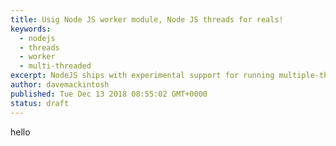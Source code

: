 ```yaml
---
title: Usig Node JS worker module, Node JS threads for reals!
keywords: 
  - nodejs
  - threads
  - worker
  - multi-threaded
excerpt: NodeJS ships with experimental support for running multiple-threads from the main process. Lets look at it.
author: davemackintosh
published: Tue Dec 13 2018 08:55:02 GMT+0000
status: draft
---
```


hello
